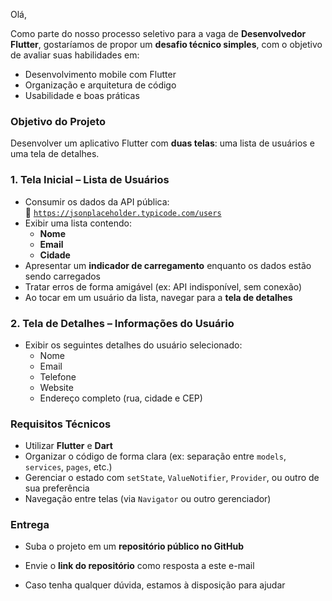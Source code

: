 Olá,

Como parte do nosso processo seletivo para a vaga de **Desenvolvedor Flutter**, gostaríamos de propor um **desafio técnico simples**, com o objetivo de avaliar suas habilidades em:

- Desenvolvimento mobile com Flutter    
- Organização e arquitetura de código    
- Usabilidade e boas práticas

###  **Objetivo do Projeto**

Desenvolver um aplicativo Flutter com **duas telas**: uma lista de usuários e uma tela de detalhes.

###  1. **Tela Inicial – Lista de Usuários**

- Consumir os dados da API pública:  
    📎 [`https://jsonplaceholder.typicode.com/users`](https://jsonplaceholder.typicode.com/users)    
- Exibir uma lista contendo:    
    - **Nome**        
    - **Email**        
    - **Cidade**        
- Apresentar um **indicador de carregamento** enquanto os dados estão sendo carregados    
- Tratar erros de forma amigável (ex: API indisponível, sem conexão)    
- Ao tocar em um usuário da lista, navegar para a **tela de detalhes**    

###  2. **Tela de Detalhes – Informações do Usuário**

- Exibir os seguintes detalhes do usuário selecionado:    
    - Nome        
    - Email        
    - Telefone        
    - Website        
    - Endereço completo (rua, cidade e CEP)

###  **Requisitos Técnicos**

- Utilizar **Flutter** e **Dart**    
- Organizar o código de forma clara (ex: separação entre `models`, `services`, `pages`, etc.)    
- Gerenciar o estado com `setState`, `ValueNotifier`, `Provider`, ou outro de sua preferência    
- Navegação entre telas (via `Navigator` ou outro gerenciador)   

###  **Entrega**

- Suba o projeto em um **repositório público no GitHub**
    
- Envie o **link do repositório** como resposta a este e-mail
    
- Caso tenha qualquer dúvida, estamos à disposição para ajudar